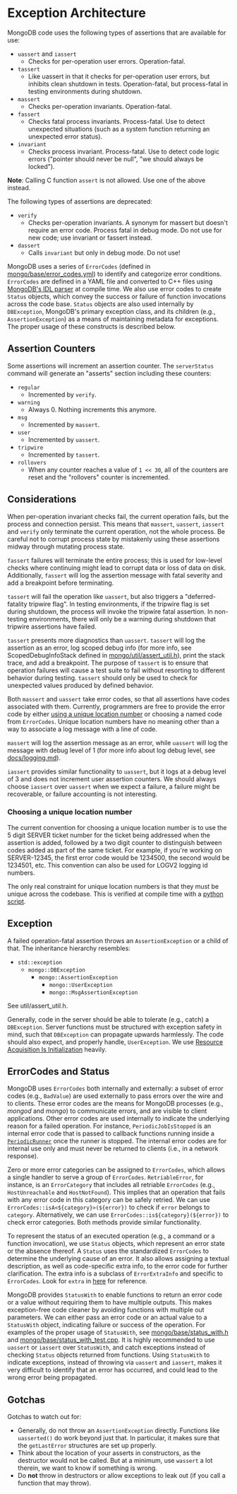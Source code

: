 # Exception Architecture

MongoDB code uses the following types of assertions that are available for use:
-   `uassert` and `iassert`
    -   Checks for per-operation user errors. Operation-fatal.
-   `tassert`
    -   Like uassert in that it checks for per-operation user errors, but inhibits clean shutdown
        in tests. Operation-fatal, but process-fatal in testing environments during shutdown.
-   `massert`
    -   Checks per-operation invariants. Operation-fatal.
-   `fassert`
    -   Checks fatal process invariants. Process-fatal. Use to detect unexpected situations (such
        as a system function returning an unexpected error status).
-   `invariant`
    -   Checks process invariant. Process-fatal. Use to detect code logic errors ("pointer should
        never be null", "we should always be locked").

__Note__: Calling C function `assert` is not allowed. Use one of the above instead.

The following types of assertions are deprecated:

-   `verify`
    -   Checks per-operation invariants. A synonym for massert but doesn't require an error code.
        Process fatal in debug mode. Do not use for new code; use invariant or fassert instead.
-   `dassert`
    -   Calls `invariant` but only in debug mode. Do not use!

MongoDB uses a series of `ErrorCodes` (defined in [mongo/base/error_codes.yml][error_codes_yml]) to
identify and categorize error conditions. `ErrorCodes` are defined in a YAML file and converted to
C++ files using [MongoDB's IDL parser][idlc_py] at compile time. We also use error codes to create
`Status` objects, which convey the success or failure of function invocations across the code base.
`Status` objects are also used internally by `DBException`, MongoDB's primary exception class, and
its children (e.g., `AssertionException`) as a means of maintaining metadata for exceptions. The
proper usage of these constructs is described below.

## Assertion Counters

Some assertions will increment an assertion counter. The `serverStatus` command will generate an
"asserts" section including these counters:

-   `regular`
    -   Incremented by `verify`.
-   `warning`
    -   Always 0. Nothing increments this anymore.
-   `msg`
    -   Incremented by `massert`.
-   `user`
    -   Incremented by `uassert`.
-   `tripwire`
    -   Incremented by `tassert`.
-   `rollovers`
    -   When any counter reaches a value of `1 << 30`, all of the counters are reset and
        the "rollovers" counter is incremented.

## Considerations

When per-operation invariant checks fail, the current operation fails, but the process and
connection persist. This means that `massert`, `uassert`, `iassert` and `verify` only
terminate the current operation, not the whole process. Be careful not to corrupt process state by
mistakenly using these assertions midway through mutating process state.

`fassert` failures will terminate the entire process; this is used for low-level checks where
continuing might lead to corrupt data or loss of data on disk. Additionally, `fassert` will log
the assertion message with fatal severity and add a breakpoint before terminating.

`tassert` will fail the operation like `uassert`, but also triggers a "deferred-fatality tripwire
flag". In testing environments, if the tripwire flag is set during shutdown, the process will
invoke the tripwire fatal assertion. In non-testing environments, there will only be a warning
during shutdown that tripwire assertions have failed.

`tassert` presents more diagnostics than `uassert`. `tassert` will log the assertion as an error,
log scoped debug info (for more info, see ScopedDebugInfoStack defined in
[mongo/util/assert_util.h][assert_util_h]), print the stack trace, and add a breakpoint.
The purpose of `tassert` is to ensure that operation failures will cause a test suite to fail
without resorting to different behavior during testing. `tassert` should only be used to check
for unexpected values produced by defined behavior.

Both `massert` and `uassert` take error codes, so that all assertions have codes associated with
them. Currently, programmers are free to provide the error code by either [using a unique location
number](#choosing-a-unique-location-number) or choosing a named code from `ErrorCodes`. Unique location
numbers have no meaning other than a way to associate a log message with a line of code.

`massert` will log the assertion message as an error, while `uassert` will log the message with
debug level of 1 (for more info about log debug level, see [docs/logging.md][logging_md]).

`iassert` provides similar functionality to `uassert`, but it logs at a debug level of 3 and
does not increment user assertion counters. We should always choose `iassert` over `uassert`
when we expect a failure, a failure might be recoverable, or failure accounting is not interesting.

### Choosing a unique location number

The current convention for choosing a unique location number is to use the 5 digit SERVER ticket number 
for the ticket being addressed when the assertion is added, followed by a two digit counter to distinguish 
between codes added as part of the same ticket. For example, if you're working on SERVER-12345, the first 
error code would be 1234500, the second would be 1234501, etc. This convention can also be used for LOGV2 
logging id numbers.

The only real constraint for unique location numbers is that they must be unique across the codebase. This is 
verified at compile time with a [python script][errorcodes_py].

## Exception

A failed operation-fatal assertion throws an `AssertionException` or a child of that.
The inheritance hierarchy resembles:

-   `std::exception`
    -   `mongo::DBException`
        -   `mongo::AssertionException`
            -   `mongo::UserException`
            -   `mongo::MsgAssertionException`

See util/assert_util.h.

Generally, code in the server should be able to tolerate (e.g., catch) a `DBException`. Server
functions must be structured with exception safety in mind, such that `DBException` can propagate
upwards harmlessly. The code should also expect, and properly handle, `UserException`. We use
[Resource Acquisition Is Initialization][raii] heavily.

## ErrorCodes and Status

MongoDB uses `ErrorCodes` both internally and externally: a subset of error codes (e.g.,
`BadValue`) are used externally to pass errors over the wire and to clients. These error codes are
the means for MongoDB processes (e.g., *mongod* and *mongo*) to communicate errors, and are visible
to client applications. Other error codes are used internally to indicate the underlying reason for
a failed operation. For instance, `PeriodicJobIsStopped` is an internal error code that is passed
to callback functions running inside a [`PeriodicRunner`][periodic_runner_h] once the runner is
stopped. The internal error codes are for internal use only and must never be returned to clients
(i.e., in a network response).

Zero or more error categories can be assigned to `ErrorCodes`, which allows a single handler to
serve a group of `ErrorCodes`. `RetriableError`, for instance, is an `ErrorCategory` that includes
all retriable `ErrorCodes` (e.g., `HostUnreachable` and `HostNotFound`). This implies that an
operation that fails with any error code in this category can be safely retried. We can use
`ErrorCodes::isA<${category}>(${error})` to check if `error` belongs to `category`. Alternatively,
we can use `ErrorCodes::is${category}(${error})` to check error categories. Both methods provide
similar functionality.

To represent the status of an executed operation (e.g., a command or a function invocation), we
use `Status` objects, which represent an error state or the absence thereof. A `Status` uses the
standardized `ErrorCodes` to determine the underlying cause of an error. It also allows assigning
a textual description, as well as code-specific extra info, to the error code for further
clarification. The extra info is a subclass of `ErrorExtraInfo` and specific to `ErrorCodes`. Look
for `extra` in [here][error_codes_yml] for reference.

MongoDB provides `StatusWith` to enable functions to return an error code or a value without
requiring them to have multiple outputs. This makes exception-free code cleaner by avoiding
functions with multiple out parameters. We can either pass an error code or an actual value to a
`StatusWith` object, indicating failure or success of the operation. For examples of the proper
usage of `StatusWith`, see [mongo/base/status_with.h][status_with_h] and
[mongo/base/status_with_test.cpp][status_with_test_cpp]. It is highly recommended to use `uassert`
or `iassert` over `StatusWith`, and catch exceptions instead of checking `Status` objects
returned from functions. Using `StatusWith` to indicate exceptions, instead of throwing via
`uassert` and `iassert`, makes it very difficult to identify that an error has occurred, and
could lead to the wrong error being propagated.

## Gotchas

Gotchas to watch out for:

-   Generally, do not throw an `AssertionException` directly. Functions like `uasserted()` do work
    beyond just that. In particular, it makes sure that the `getLastError` structures are set up
    properly.
-   Think about the location of your asserts in constructors, as the destructor would not be
    called. But at a minimum, use `wassert` a lot therein, we want to know if something is wrong.
-   Do __not__ throw in destructors or allow exceptions to leak out (if you call a function that
    may throw).


[raii]: https://en.wikipedia.org/wiki/Resource_acquisition_is_initialization
[error_codes_yml]: ../src/mongo/base/error_codes.yml
[periodic_runner_h]: ../src/mongo/util/periodic_runner.h
[status_with_h]: ../src/mongo/base/status_with.h
[idlc_py]: ../buildscripts/idl/idlc.py
[status_with_test_cpp]: ../src/mongo/base/status_with_test.cpp
[errorcodes_py]: ../buildscripts/errorcodes.py
[assert_util_h]: ../src/mongo/util/assert_util.h
[logging_md]: logging.md
